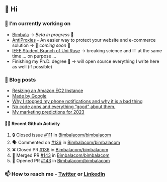 ## 👋 Hi

### 🔭 I’m currently working on
- [Bimbala](https://bimbala.com/) -> *Beta in progress* 🚀
- [AntiProxies](https://antiproxies.com/) - An easier way to protect your website and e-commerce solution -> 🚀 *coming soon* 🚀
- [IEEE Student Branch of Uni Ruse](https://github.com/IEEE-Student-Branch-of-Uni-Ruse) -> breaking science and IT at the same time ... on purpose ...
- Finishing my Ph.D. degree 🤔 -> will open source everything I write here as well (if possible)

### 📖 Blog posts
<!-- BLOG-POST-LIST:START -->
- [Resizing an Amazon EC2 Instance](https://mrgkanev.eu/resizing-an-amazon-ec2-instance/)
- [Made by Google](https://mrgkanev.eu/made-by-google/)
- [Why I stopped my phone notifications and why it is a bad thing](https://mrgkanev.eu/why-i-stopped-my-phone-notifications-and-why-it-is-a-bad-thing/)
- [No code apps and everything “good” about them.](https://mrgkanev.eu/no-code-apps-and-everything-good-about-them/)
- [My marketing predictions for 2023](https://mrgkanev.eu/my-marketing-predictions-for-2023/)
<!-- BLOG-POST-LIST:END -->

#### 🧑‍💻 Recent Github Activity

<!--START_SECTION:activity-->
1. 🔒 Closed issue [#111](https://github.com/Bimbalacom/bimbalacom/issues/111) in [Bimbalacom/bimbalacom](https://github.com/Bimbalacom/bimbalacom)
2. 🗣 Commented on [#136](https://github.com/Bimbalacom/bimbalacom/pull/136#issuecomment-1893551898) in [Bimbalacom/bimbalacom](https://github.com/Bimbalacom/bimbalacom)
3. ❌ Closed PR [#136](https://github.com/Bimbalacom/bimbalacom/pull/136) in [Bimbalacom/bimbalacom](https://github.com/Bimbalacom/bimbalacom)
4. 🎉 Merged PR [#143](https://github.com/Bimbalacom/bimbalacom/pull/143) in [Bimbalacom/bimbalacom](https://github.com/Bimbalacom/bimbalacom)
5. 💪 Opened PR [#143](https://github.com/Bimbalacom/bimbalacom/pull/143) in [Bimbalacom/bimbalacom](https://github.com/Bimbalacom/bimbalacom)
<!--END_SECTION:activity-->


### 📫 How to reach me - [Twitter](https://twitter.com/mrgkanev) or [LinkedIn](https://www.linkedin.com/in/mrgkanev) 

